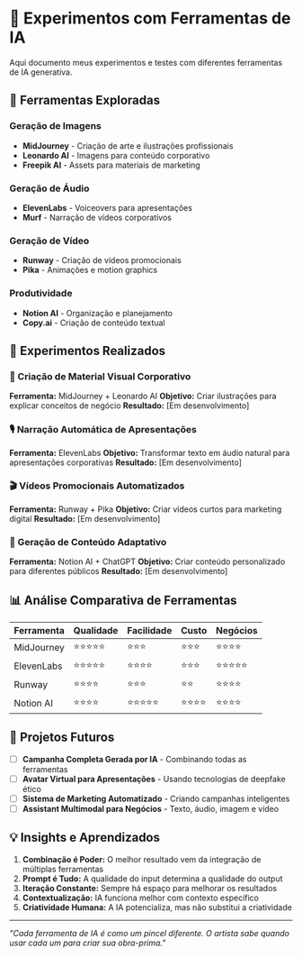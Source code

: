 # 🔬 Experimentos com Ferramentas de IA

Aqui documento meus experimentos e testes com diferentes ferramentas de IA generativa.

## 🎨 Ferramentas Exploradas

### **Geração de Imagens**
- **MidJourney** - Criação de arte e ilustrações profissionais
- **Leonardo AI** - Imagens para conteúdo corporativo
- **Freepik AI** - Assets para materiais de marketing

### **Geração de Áudio**
- **ElevenLabs** - Voiceovers para apresentações
- **Murf** - Narração de vídeos corporativos

### **Geração de Vídeo**
- **Runway** - Criação de vídeos promocionais
- **Pika** - Animações e motion graphics

### **Produtividade**
- **Notion AI** - Organização e planejamento
- **Copy.ai** - Criação de conteúdo textual

## 🧪 Experimentos Realizados

### 🎨 Criação de Material Visual Corporativo
**Ferramenta:** MidJourney + Leonardo AI
**Objetivo:** Criar ilustrações para explicar conceitos de negócio
**Resultado:** [Em desenvolvimento]

### 🎙️ Narração Automática de Apresentações
**Ferramenta:** ElevenLabs
**Objetivo:** Transformar texto em áudio natural para apresentações corporativas
**Resultado:** [Em desenvolvimento]

### 🎬 Vídeos Promocionais Automatizados
**Ferramenta:** Runway + Pika
**Objetivo:** Criar vídeos curtos para marketing digital
**Resultado:** [Em desenvolvimento]

### 📝 Geração de Conteúdo Adaptativo
**Ferramenta:** Notion AI + ChatGPT
**Objetivo:** Criar conteúdo personalizado para diferentes públicos
**Resultado:** [Em desenvolvimento]

## 📊 Análise Comparativa de Ferramentas

| Ferramenta | Qualidade | Facilidade | Custo | Negócios |
|------------|-----------|------------|-------|----------|
| MidJourney | ⭐⭐⭐⭐⭐ | ⭐⭐⭐ | ⭐⭐⭐ | ⭐⭐⭐⭐ |
| ElevenLabs | ⭐⭐⭐⭐⭐ | ⭐⭐⭐⭐ | ⭐⭐⭐ | ⭐⭐⭐⭐⭐ |
| Runway | ⭐⭐⭐⭐ | ⭐⭐⭐ | ⭐⭐ | ⭐⭐⭐⭐ |
| Notion AI | ⭐⭐⭐⭐ | ⭐⭐⭐⭐⭐ | ⭐⭐⭐⭐ | ⭐⭐⭐⭐ |

## 🚀 Projetos Futuros

- [ ] **Campanha Completa Gerada por IA** - Combinando todas as ferramentas
- [ ] **Avatar Virtual para Apresentações** - Usando tecnologias de deepfake ético
- [ ] **Sistema de Marketing Automatizado** - Criando campanhas inteligentes
- [ ] **Assistant Multimodal para Negócios** - Texto, áudio, imagem e vídeo

## 💡 Insights e Aprendizados

1. **Combinação é Poder:** O melhor resultado vem da integração de múltiplas ferramentas
2. **Prompt é Tudo:** A qualidade do input determina a qualidade do output
3. **Iteração Constante:** Sempre há espaço para melhorar os resultados
4. **Contextualização:** IA funciona melhor com contexto específico
5. **Criatividade Humana:** A IA potencializa, mas não substitui a criatividade

---

*"Cada ferramenta de IA é como um pincel diferente. O artista sabe quando usar cada um para criar sua obra-prima."*
